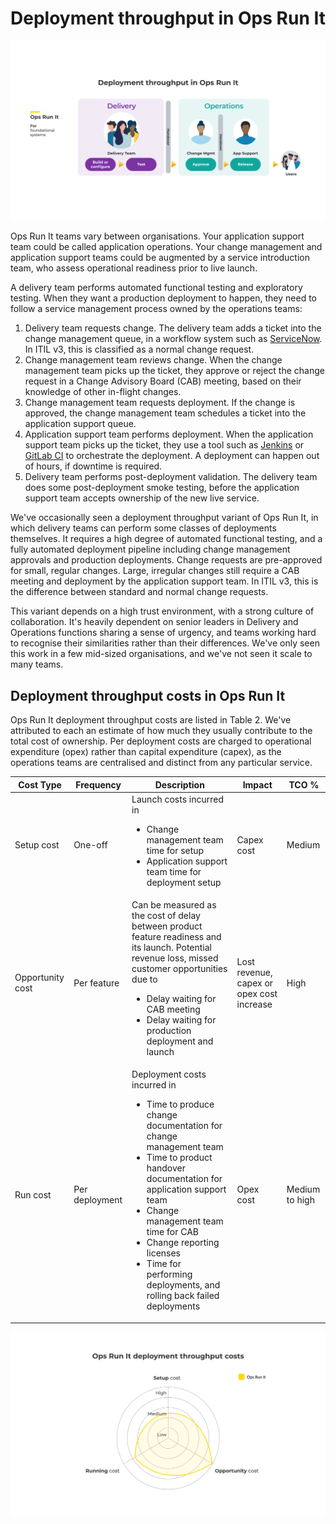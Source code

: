 # Deployment throughput in Ops Run It

![](../.gitbook/assets/what-is-ops-run-it/ops-run-it-deployment-throughput.png)

Ops Run It teams vary between organisations. Your application support team could be called application operations. Your change management and application support teams could be augmented by a service introduction team, who assess operational readiness prior to live launch. 

A delivery team performs automated functional testing and exploratory testing. When they want a production deployment to happen, they need to follow a service management process owned by the operations teams:

1. Delivery team requests change. The delivery team adds a ticket into the change management queue, in a workflow system such as [ServiceNow](https://www.servicenow.com/). In ITIL v3, this is classified as a normal change request. 
1. Change management team reviews change. When the change management team picks up the ticket, they approve or reject the change request in a Change Advisory Board (CAB) meeting, based on their knowledge of other in-flight changes.
1. Change management team requests deployment. If the change is approved, the change management team schedules a ticket into the application support queue.  
1. Application support team performs deployment. When the application support team picks up the ticket, they use a tool such as [Jenkins](https://www.jenkins.io/) or [GitLab CI](https://docs.gitlab.com/ee/ci/) to orchestrate the deployment. A deployment can happen out of hours, if downtime is required. 
1. Delivery team performs post-deployment validation. The delivery team does some post-deployment smoke testing, before the application support team accepts ownership of the new live service.

We've occasionally seen a deployment throughput variant of Ops Run It, in which delivery teams can perform some classes of deployments themselves. It requires a high degree of automated functional testing, and a fully automated deployment pipeline including change management approvals and production deployments. Change requests are pre-approved for small, regular changes. Large, irregular changes still require a CAB meeting and deployment by the application support team. In ITIL v3, this is the difference between standard and normal change requests.

This variant depends on a high trust environment, with a strong culture of collaboration. It's heavily dependent on senior leaders in Delivery and Operations functions sharing a sense of urgency, and teams working hard to recognise their similarities rather than their differences. We've only seen this work in a few mid-sized organisations, and we've not seen it scale to many teams.
 
## Deployment throughput costs in Ops Run It

Ops Run It deployment throughput costs are listed in Table 2. We've attributed to each an estimate of how much they usually contribute to the total cost of ownership. Per deployment costs are charged to operational expenditure (opex) rather than capital expenditure (capex), as the operations teams are centralised and distinct from any particular service.

|Cost Type|Frequency|Description|Impact|TCO %|
|---|---|---|---|---|
|Setup cost|One-off|Launch costs incurred in<ul><li>Change management team time for setup</li><li>Application support team time for deployment setup</li></ul>|Capex cost|Medium|
|Opportunity cost|Per feature|Can be measured as the cost of delay between product feature readiness and its launch. Potential revenue loss, missed customer opportunities due to<ul><li>Delay waiting for CAB meeting</li><li>Delay waiting for production deployment and launch|Lost revenue, capex or opex cost increase</li></ul>|High|
|Run cost|Per deployment|Deployment costs incurred in<ul><li>Time to produce change documentation for change management team</li><li>Time to product handover documentation for application support team</li><li>Change management team time for CAB</li><li>Change reporting licenses</li><li>Time for performing deployments, and rolling back failed deployments</li></ul>|Opex cost|Medium to high|

![](../.gitbook/assets/what-is-ops-run-it/ops-run-it-deployment-throughput-costs.png)

